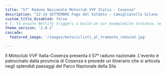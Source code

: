 ```yaml
---
title: "57° Raduno Nazionale Motoclub VVF Italia - Cosenza"
description: "22-24 SETTEMBRE Fago del Soldato – Camigliatello Silano (CS)"
custom_title_disabled: false
# 1. To ensure Netlify triggers a build on our exampleSite instance, we need to change a file in the exampleSite directory.
theme_version: '2.8.2'
cascade:
  featured_image: '/images/motociclisti_al_tramonto_reduced.jpg'

---
```


Il Motoclub VVF Italia-Cosenza presenta il 57° raduno nazionale. L'evento è patrocinato dalla provincia di Cosenza e prevede un itinerario che si articola negli splendidi paesaggi del Parco Nazionale della Sila 

